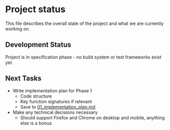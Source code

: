 # Project status

This file describes the overall state of the project and what we are currently working on.

## Development Status

Project is in specification phase - no build system or test frameworks exist yet.

## Next Tasks

* Write implementation plan for Phase 1
  * Code structure
  * Key function signatures if relevant
  * Save to [01_implementation_plan.md]([01_implementation_plan.md](plans/01_implementation_plan.md))
 * Make any technical decisions necessary
   * Should support Firefox and Chrome on desktop and mobile, anything else is a bonus
